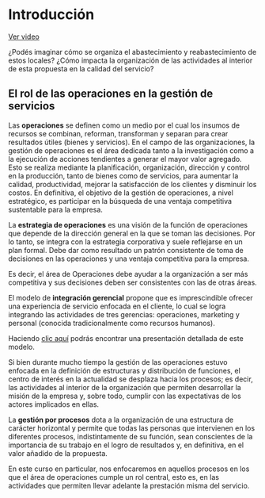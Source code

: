 # Introducción

[Ver video](https://youtu.be/G2rhuXR19UA)

¿Podés imaginar cómo se organiza el abastecimiento y reabastecimiento de estos locales?
¿Cómo impacta la organización de las actividades al interior de esta propuesta en la calidad del servicio?

## El rol de las operaciones en la gestión de servicios

Las **operaciones** se definen como un medio por el cual los insumos de recursos se combinan, reforman, transforman y separan para crear resultados útiles (bienes y servicios). En el campo de las organizaciones, la gestión de operaciones es el área dedicada tanto a la investigación como a la ejecución de acciones tendientes a generar el mayor valor agregado. Esto se realiza mediante la planificación, organización, dirección y control en la producción, tanto de bienes como de servicios, para aumentar la calidad, productividad, mejorar la satisfacción de los clientes y disminuir los costos. En definitiva, el objetivo de la gestión de operaciones, a nivel estratégico, es participar en la búsqueda de una ventaja competitiva sustentable para la empresa.

La **estrategia de operaciones** es una visión de la función de operaciones que depende de la dirección general en la que se toman las decisiones. Por lo tanto, se integra con la estrategia corporativa y suele reflejarse en un plan formal. Debe dar como resultado un patrón consistente de toma de decisiones en las operaciones y una ventaja competitiva para la empresa.

Es decir, el área de Operaciones debe ayudar a la organización a ser más competitiva y sus decisiones deben ser consistentes con las de otras áreas.

El modelo de **integración gerencial** propone que es imprescindible ofrecer una experiencia de servicio enfocada en el cliente, lo cual se logra integrando las actividades de tres gerencias:  operaciones, marketing y personal (conocida tradicionalmente como recursos humanos).

Haciendo [clic aquí](https://view.genial.ly/5d0938990fa8f80f69254f16) podrás encontrar una presentación detallada de este modelo.

Si bien durante mucho tiempo la gestión de las operaciones estuvo enfocada en la definición de estructuras y distribución de funciones, el centro de interés en la actualidad se desplaza hacia los procesos; es decir, las actividades al interior de la organización que permiten desarrollar la misión de la empresa y, sobre todo, cumplir con las expectativas de los actores implicados en ellas.

La **gestión por procesos** dota a la organización de una estructura de carácter horizontal y permite que todas las personas que intervienen en los diferentes procesos, indistintamente de su función, sean conscientes de la importancia de su trabajo en el logro de resultados y, en definitiva, en el valor añadido de la propuesta.

En este curso en particular, nos enfocaremos en aquellos procesos en los que el área de operaciones cumple un rol central, esto es, en las actividades que permiten llevar adelante la prestación misma del servicio.
